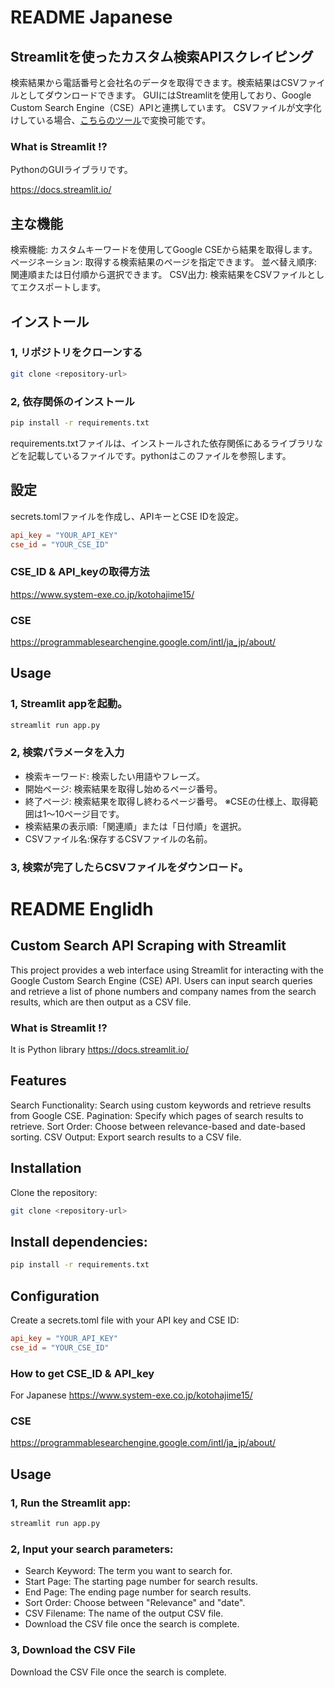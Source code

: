 # README Japanese
## Streamlitを使ったカスタム検索APIスクレイピング
検索結果から電話番号と会社名のデータを取得できます。検索結果はCSVファイルとしてダウンロードできます。
GUIにはStreamlitを使用しており、Google Custom Search Engine（CSE）APIと連携しています。
CSVファイルが文字化けしている場合、[こちらのツール](<https://www.gas-laboratory.com/courses/take/csv-char-code-converter/texts/43893072-csv>)で変換可能です。

### What is Streamlit !?
PythonのGUIライブラリです。

https://docs.streamlit.io/

## 主な機能
検索機能: カスタムキーワードを使用してGoogle CSEから結果を取得します。
ページネーション: 取得する検索結果のページを指定できます。
並べ替え順序: 関連順または日付順から選択できます。
CSV出力: 検索結果をCSVファイルとしてエクスポートします。

## インストール
### 1, リポジトリをクローンする
```bash
git clone <repository-url>
```
### 2, 依存関係のインストール
```bash
pip install -r requirements.txt
```
requirements.txtファイルは、インストールされた依存関係にあるライブラリなどを記載しているファイルです。pythonはこのファイルを参照します。

## 設定
secrets.tomlファイルを作成し、APIキーとCSE IDを設定。
```toml
api_key = "YOUR_API_KEY"
cse_id = "YOUR_CSE_ID"
```

### CSE_ID & API_keyの取得方法
https://www.system-exe.co.jp/kotohajime15/

### CSE
https://programmablesearchengine.google.com/intl/ja_jp/about/

## Usage
### 1, Streamlit appを起動。
```bash
streamlit run app.py
```
### 2, 検索パラメータを入力
- 検索キーワード: 検索したい用語やフレーズ。
- 開始ページ: 検索結果を取得し始めるページ番号。
- 終了ページ: 検索結果を取得し終わるページ番号。
  ※CSEの仕様上、取得範囲は1〜10ページ目です。
- 検索結果の表示順:「関連順」または「日付順」を選択。
- CSVファイル名:保存するCSVファイルの名前。
### 3, 検索が完了したらCSVファイルをダウンロード。

# README Englidh
## Custom Search API Scraping with Streamlit
This project provides a web interface using Streamlit for interacting with the Google Custom Search Engine (CSE) API. Users can input search queries and retrieve a list of phone numbers and company names from the search results, which are then output as a CSV file.

### What is Streamlit !?
It is Python library
https://docs.streamlit.io/

## Features
Search Functionality: Search using custom keywords and retrieve results from Google CSE.
Pagination: Specify which pages of search results to retrieve.
Sort Order: Choose between relevance-based and date-based sorting.
CSV Output: Export search results to a CSV file.

## Installation
Clone the repository:
```bash
git clone <repository-url>
```
## Install dependencies:
```bash
pip install -r requirements.txt
```

## Configuration
Create a secrets.toml file with your API key and CSE ID:
```toml
api_key = "YOUR_API_KEY"
cse_id = "YOUR_CSE_ID"
```

### How to get CSE_ID & API_key
For Japanese
https://www.system-exe.co.jp/kotohajime15/

### CSE
https://programmablesearchengine.google.com/intl/ja_jp/about/

## Usage
### 1, Run the Streamlit app:
```bash
streamlit run app.py
```
### 2, Input your search parameters:
- Search Keyword: The term you want to search for.
- Start Page: The starting page number for search results.
- End Page: The ending page number for search results.
- Sort Order: Choose between "Relevance" and "date".
- CSV Filename: The name of the output CSV file.
- Download the CSV file once the search is complete.
### 3, Download the CSV File 
Download the CSV File once the search is complete.
